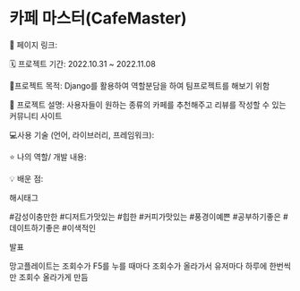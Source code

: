 # 카페 마스터(CafeMaster)

📌 페이지 링크:

🗓 프로젝트 기간: 2022.10.31 ~ 2022.11.08

🚩프로젝트 목적: Django를 활용하여 역할분담을 하여 팀프로젝트를 해보기 위함

🧾 프로젝트 설명: 사용자들이 원하는 종류의 카페를 추천해주고 리뷰를 작성할 수 있는 커뮤니티 사이트

💻사용 기술 (언어, 라이브러리, 프레임워크):

⭐ 나의 역할/ 개발 내용:

💡 배운 점:

해시태그

#감성이충만한 #디저트가맛있는 #힙한 #커피가맛있는 #풍경이예쁜 #공부하기좋은 #데이트하기좋은 #이색적인

발표

망고플레이트는 조회수가 F5를 누를 때마다 조회수가 올라가서 유저마다 하루에 한번씩만 조회수 올라가게 만듬
